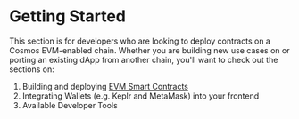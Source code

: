 # Getting Started

This section is for developers who are looking to deploy contracts on a Cosmos EVM-enabled chain. Whether you are building new use cases on or porting an existing dApp from another chain, you'll want to check out the sections on:

1. Building and deploying [EVM Smart Contracts](/docs/evm/smart-contracts)
2. Integrating Wallets (e.g. Keplr and MetaMask) into your frontend
3. Available Developer Tools